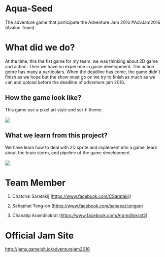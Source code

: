 # Aqua-Seed
The adventure game that participate the Adventure Jam 2016 #AdvJam2016 (Avalon Team)

# What did we do?
At the time, this the fist game for my team. we was thinking about 2D game and action. Then we have no experince in game development. 
The action genre has many a particulars. When the deadline has come, the game didn't finish as we hope but the show must go on we try to 
finish as much as we can and upload before the deadline of adventure jam 2016.

## How the game look like?

This game use a pixel art style and sci-fi theme.
<br>
<br>
<img src="https://github.com/Sahapat/Aqua-Seed/blob/master/Sceenshots/Game.PNG">

## What we learn from this project?

We have learn how to deal with 2D sprite and implement into a game, learn about the brain storm, and pipeline of the game development.
<br>
<br>
<img src="https://github.com/Sahapat/Aqua-Seed/blob/master/Sceenshots/GamePlay.gif">

# Team Member
1) Chatchai Saratakij
(https://www.facebook.com/CSaratakij)

2) Sahaphat Tong-on
(https://www.facebook.com/sahapat.tongon)

3) Chanatip Aramdilokrat
(https://www.facebook.com/Aramdilokrat2)

# Official Jam Site
http://jams.gamejolt.io/adventurejam2016
